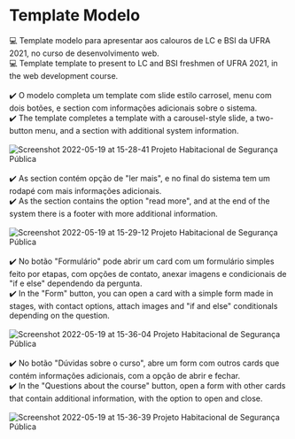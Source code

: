 # Template Modelo
💻 Template modelo para apresentar aos calouros de LC e BSI da UFRA 2021, no curso de desenvolvimento web.
<br>
💻 Template template to present to LC and BSI freshmen of UFRA 2021, in the web development course.
<br>
<br>
:heavy_check_mark: O modelo completa um template com slide estilo carrosel, menu com dois botões, e section com informações adicionais sobre o sistema.<br>
:heavy_check_mark: The template completes a template with a carousel-style slide, a two-button menu, and a section with additional system information.<br>
<br>
 ![Screenshot 2022-05-19 at 15-28-41 Projeto Habitacional de Segurança Pública](https://user-images.githubusercontent.com/50150158/169377247-7d1c9341-1bfd-4239-89ba-040529282b45.png)
<br>
<br>
:heavy_check_mark: As section contém opção de "ler mais", e no final do sistema tem um rodapé com mais informações adicionais.<br>
:heavy_check_mark: As the section contains the option "read more", and at the end of the system there is a footer with more additional information.<br>
<br>
![Screenshot 2022-05-19 at 15-29-12 Projeto Habitacional de Segurança Pública](https://user-images.githubusercontent.com/50150158/169377300-7633b071-c25c-4290-9d2b-e9a56c317b59.png)
<br>
<br>
 :heavy_check_mark: No botão "Formulário" pode abrir um card com um formulário simples feito por etapas, com opções de contato, anexar imagens e condicionais de "if e else" dependendo da pergunta.<br>
 :heavy_check_mark: In the "Form" button, you can open a card with a simple form made in stages, with contact options, attach images and "if and else" conditionals depending on the question.<br>
<br>
 ![Screenshot 2022-05-19 at 15-36-04 Projeto Habitacional de Segurança Pública](https://user-images.githubusercontent.com/50150158/169377381-9d8aac7a-d93a-4ee4-8a8c-2bb79a7d0eba.png)
<br>
<br>
:heavy_check_mark: No botão "Dúvidas sobre o curso", abre um form com outros cards que contém informações adicionais, com a opção de abrir e fechar. <br>
:heavy_check_mark: In the "Questions about the course" button, open a form with other cards that contain additional information, with the option to open and close. <br>
<br>
![Screenshot 2022-05-19 at 15-36-39 Projeto Habitacional de Segurança Pública](https://user-images.githubusercontent.com/50150158/169377526-92722aae-0bd4-4de5-98d4-82e4d4758dea.png)
<br>
<br>
